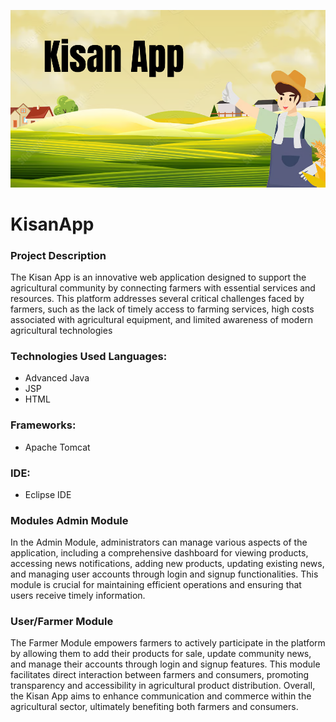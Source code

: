![image alt](https://github.com/Aakruti17/KisanApp/blob/820951037ec711a836aecf50ed514608138dea27/Kisan%20App.png)
# KisanApp

### Project Description 
The Kisan App is an innovative web application designed to support the agricultural community by connecting farmers with essential services and resources. This platform addresses several critical challenges faced by farmers, such as the lack of timely access to farming services, high costs associated with agricultural equipment, and limited awareness of modern agricultural technologies

### Technologies Used Languages: 
* Advanced Java
* JSP
* HTML 
### Frameworks: 
* Apache Tomcat 
### IDE: 
* Eclipse IDE

### Modules Admin Module 

In the Admin Module, administrators can manage various aspects of the application, including a comprehensive dashboard for viewing products, accessing news notifications, adding new products, updating existing news, and managing user accounts through login and signup functionalities. This module is crucial for maintaining efficient operations and ensuring that users receive timely information.
### User/Farmer Module
The Farmer Module empowers farmers to actively participate in the platform by allowing them to add their products for sale, update community news, and manage their accounts through login and signup features. This module facilitates direct interaction between farmers and consumers, promoting transparency and accessibility in agricultural product distribution. Overall, the Kisan App aims to enhance communication and commerce within the agricultural sector, ultimately benefiting both farmers and consumers.

